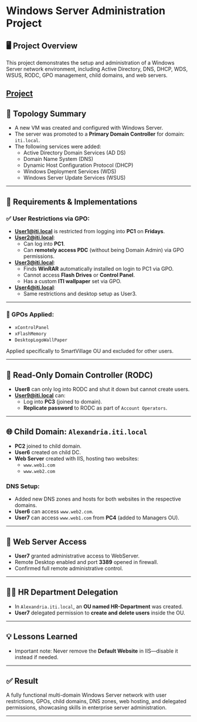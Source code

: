 # Windows Server Administration Project

## 🖥️ Project Overview
This project demonstrates the setup and administration of a Windows Server network environment, including Active Directory, DNS, DHCP, WDS, WSUS, RODC, GPO management, child domains, and web servers.

[Project](./MCSA.PNG)
---

## 🧱 Topology Summary
- A new VM was created and configured with Windows Server.
- The server was promoted to a **Primary Domain Controller** for domain: `iti.local`.
- The following services were added:
  - Active Directory Domain Services (AD DS)
  - Domain Name System (DNS)
  - Dynamic Host Configuration Protocol (DHCP)
  - Windows Deployment Services (WDS)
  - Windows Server Update Services (WSUS)

---

## 🧪 Requirements & Implementations

### ✅ User Restrictions via GPO:
- **User1@iti.local** is restricted from logging into **PC1** on **Fridays**.
- **User2@iti.local**:
  - Can log into **PC1**.
  - Can **remotely access PDC** (without being Domain Admin) via GPO permissions.
- **User3@iti.local**:
  - Finds **WinRAR** automatically installed on login to PC1 via GPO.
  - Cannot access **Flash Drives** or **Control Panel**.
  - Has a custom **ITI wallpaper** set via GPO.
- **User4@iti.local**:
  - Same restrictions and desktop setup as User3.

---

### 🧩 GPOs Applied:
- `xControlPanel`
- `xFlashMemory`
- `DesktopLogoWallPaper`

Applied specifically to SmartVillage OU and excluded for other users.

---

## 🔐 Read-Only Domain Controller (RODC)
- **User8** can only log into RODC and shut it down but cannot create users.
- **User9@iti.local** can:
  - Log into **PC3** (joined to domain).
  - **Replicate password** to RODC as part of `Account Operators`.

---

## 🌐 Child Domain: `Alexandria.iti.local`
- **PC2** joined to child domain.
- **User6** created on child DC.
- **Web Server** created with IIS, hosting two websites:
  - `www.web1.com`
  - `www.web2.com`

### DNS Setup:
- Added new DNS zones and hosts for both websites in the respective domains.
- **User6** can access `www.web2.com`.
- **User7** can access `www.web1.com` from **PC4** (added to Managers OU).

---

## 🔧 Web Server Access
- **User7** granted administrative access to WebServer.
- Remote Desktop enabled and port **3389** opened in firewall.
- Confirmed full remote administrative control.

---

## 🧑‍💼 HR Department Delegation
- In `Alexandria.iti.local`, an **OU named HR-Department** was created.
- **User7** delegated permission to **create and delete users** inside the OU.

---

## 💡 Lessons Learned
- Important note: Never remove the **Default Website** in IIS—disable it instead if needed.

---

## ✅ Result
A fully functional multi-domain Windows Server network with user restrictions, GPOs, child domains, DNS zones, web hosting, and delegated permissions, showcasing skills in enterprise server administration.

---

